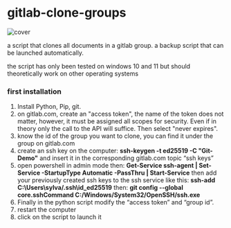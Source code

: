 # gitlab-clone-groups

![cover](https://gitlab-clone.stockageenligne.com/Gitlab.png)

a script that clones all documents in a gitlab group.
a backup script that can be launched automatically.

the script has only been tested on windows 10 and 11 but should theoretically work on other operating systems

### first installation

1.  Install Python, Pip, git.
2.  on gitlab.com, create an "access token", the name of the token does not matter, however, it must be assigned all scopes for security.     Even if in theory only the call to the API will suffice. Then select "never expires".
3.  know the id of the group you want to clone, you can find it under the group on gitlab.com
4.  create an ssh key on the computer:
    **ssh-keygen -t ed25519 -C "Git-Demo"**
    and insert it in the corresponding gitlab.com topic “ssh keys”
5.  open powershell in admin mode then:
    **Get-Service ssh-agent | Set-Service -StartupType Automatic -PassThru | Start-Service**
    then add your previously created ssh keys to the ssh service like this:
    **ssh-add C:\Users\sylva/.ssh\id_ed25519**
    then:
    **git config --global core.sshCommand C:/Windows/System32/OpenSSH/ssh.exe**
6.  Finally in the python script modify the “access token” and “group id”.
7.  restart the computer
8.  click on the script to launch it

